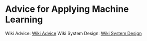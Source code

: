 # Advice for Applying Machine Learning
Wiki Advice: [Wiki Advice](https://share.coursera.org/wiki/index.php/ML:Advice_for_Applying_Machine_Learning)
Wiki System Design: [Wiki System Design](https://share.coursera.org/wiki/index.php/ML:Machine_Learning_System_Design)
